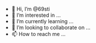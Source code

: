 - 👋 Hi, I’m @69sti
- 👀 I’m interested in ...
- 🌱 I’m currently learning ...
- 💞️ I’m looking to collaborate on ...
- 📫 How to reach me ...

<!---
69sti/69sti is a ✨ special ✨ repository because its `README.md` (this file) appears on your GitHub profile.
You can click the Preview link to take a look at your changes.
--->

